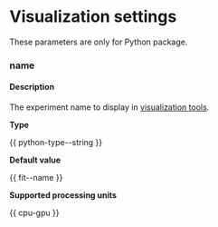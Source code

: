 # Visualization settings

These parameters are only for Python package.

### name

#### Description

The experiment name to display in [visualization tools](../../features/visualization.md).

**Type**

{{ python-type--string }}

**Default value**

{{ fit--name }}

**Supported processing units**

{{ cpu-gpu }}
